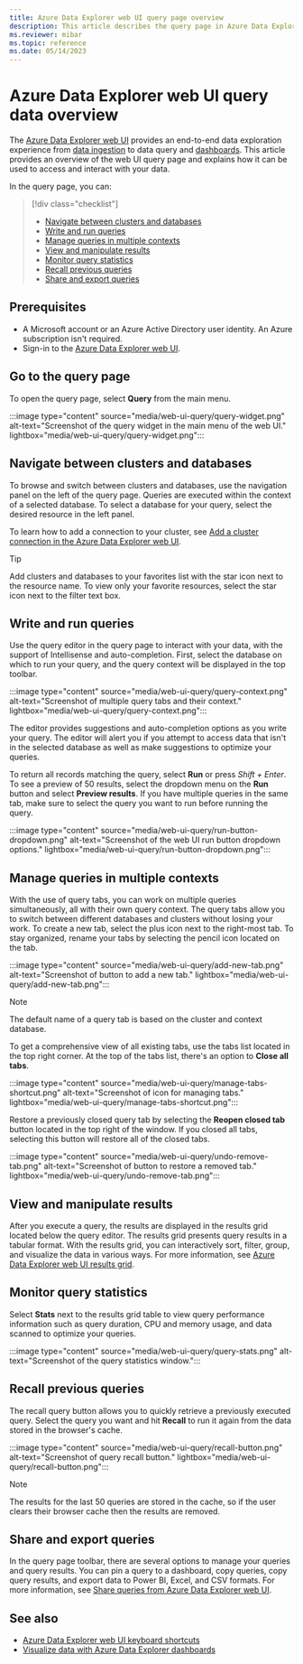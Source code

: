 ```yaml
---
title: Azure Data Explorer web UI query page overview
description: This article describes the query page in Azure Data Explorer web UI.
ms.reviewer: mibar
ms.topic: reference
ms.date: 05/14/2023
---
```


# Azure Data Explorer web UI query data overview

The [Azure Data Explorer web UI](https://dataexplorer.azure.com) provides an end-to-end data exploration experience from [data ingestion](ingest-data-wizard.md) to data query and [dashboards](azure-data-explorer-dashboards.md). This article provides an overview of the web UI query page and explains how it can be used to access and interact with your data.

In the query page, you can:

> [!div class="checklist"]
>
> * [Navigate between clusters and databases](#navigate-between-clusters-and-databases)
> * [Write and run queries](#write-and-run-queries)
> * [Manage queries in multiple contexts](#manage-queries-in-multiple-contexts)
> * [View and manipulate results](#view-and-manipulate-results)
> * [Monitor query statistics](#monitor-query-statistics)
> * [Recall previous queries](#recall-previous-queries)
> * [Share and export queries](#share-and-export-queries)

## Prerequisites

* A Microsoft account or an Azure Active Directory user identity. An Azure subscription isn't required.
* Sign-in to the [Azure Data Explorer web UI](https://dataexplorer.azure.com/).

## Go to the query page

To open the query page, select **Query** from the main menu.

:::image type="content" source="media/web-ui-query/query-widget.png" alt-text="Screenshot of the query widget in the main menu of the web UI." lightbox="media/web-ui-query/query-widget.png":::

## Navigate between clusters and databases

To browse and switch between clusters and databases, use the navigation panel on the left of the query page. Queries are executed within the context of a selected database. To select a database for your query, select the desired resource in the left panel.

To learn how to add a connection to your cluster, see [Add a cluster connection in the Azure Data Explorer web UI](add-cluster-connection.md).

> [!TIP]
> Add clusters and databases to your favorites list with the star icon next to the resource name. To view only your favorite resources, select the star icon next to the filter text box.

## Write and run queries

Use the query editor in the query page to interact with your data, with the support of Intellisense and auto-completion. First, select the database on which to run your query, and the query context will be displayed in the top toolbar.

:::image type="content" source="media/web-ui-query/query-context.png" alt-text="Screenshot of multiple query tabs and their context." lightbox="media/web-ui-query/query-context.png":::

The editor provides suggestions and auto-completion options as you write your query. The editor will alert you if you attempt to access data that isn't in the selected database as well as make suggestions to optimize your queries.

To return all records matching the query, select **Run** or press *Shift + Enter*. To see a preview of 50 results, select the dropdown menu on the **Run** button and select **Preview results**. If you have multiple queries in the same tab, make sure to select the query you want to run before running the query.

:::image type="content" source="media/web-ui-query/run-button-dropdown.png" alt-text="Screenshot of the web UI run button dropdown options." lightbox="media/web-ui-query/run-button-dropdown.png":::

## Manage queries in multiple contexts

With the use of query tabs, you can work on multiple queries simultaneously, all with their own query context. The query tabs allow you to switch between different databases and clusters without losing your work. To create a new tab, select the plus icon next to the right-most tab. To stay organized, rename your tabs by selecting the pencil icon located on the tab.

:::image type="content" source="media/web-ui-query/add-new-tab.png" alt-text="Screenshot of button to add a new tab." lightbox="media/web-ui-query/add-new-tab.png":::

> [!NOTE]
> The default name of a query tab is based on the cluster and context database.

To get a comprehensive view of all existing tabs, use the tabs list located in the top right corner. At the top of the tabs list, there's an option to **Close all tabs**.

:::image type="content" source="media/web-ui-query/manage-tabs-shortcut.png" alt-text="Screenshot of icon for managing tabs." lightbox="media/web-ui-query/manage-tabs-shortcut.png":::

Restore a previously closed query tab by selecting the **Reopen closed tab** button located in the top right of the window. If you closed all tabs, selecting this button will restore all of the closed tabs.

:::image type="content" source="media/web-ui-query/undo-remove-tab.png" alt-text="Screenshot of button to restore a removed tab." lightbox="media/web-ui-query/undo-remove-tab.png":::

## View and manipulate results

After you execute a query, the results are displayed in the results grid located below the query editor. The results grid presents query results in a tabular format. With the results grid, you can interactively sort, filter, group, and visualize the data in various ways. For more information, see [Azure Data Explorer web UI results grid](web-results-grid.md).

## Monitor query statistics

Select **Stats** next to the results grid table to view query performance information such as query duration, CPU and memory usage, and data scanned to optimize your queries.

:::image type="content" source="media/web-ui-query/query-stats.png" alt-text="Screenshot of the query statistics window.":::

## Recall previous queries

The recall query button allows you to quickly retrieve a previously executed query. Select the query you want and hit **Recall** to run it again from the data stored in the browser's cache.

:::image type="content" source="media/web-ui-query/recall-button.png" alt-text="Screenshot of query recall button." lightbox="media/web-ui-query/recall-button.png":::

> [!NOTE]
> The results for the last 50 queries are stored in the cache, so if the user clears their browser cache then the results are removed.

## Share and export queries

In the query page toolbar, there are several options to manage your queries and query results. You can pin a query to a dashboard, copy queries, copy query results, and export data to Power BI, Excel, and CSV formats. For more information, see [Share queries from Azure Data Explorer web UI](web-share-queries.md).

## See also

* [Azure Data Explorer web UI keyboard shortcuts](web-ui-query-keyboard-shortcuts.md)
* [Visualize data with Azure Data Explorer dashboards](azure-data-explorer-dashboards.md)
